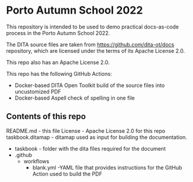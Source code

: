# Porto Autumn School 2022

This repository is intended to be used to demo practical docs-as-code process in the Porto Autumn School 2022.

The DITA source files are taken from https://github.com/dita-ot/docs repository, which are licensed under the terms of its Apache License 2.0.

This repo also has an Apache License 2.0.

This repo has the following GitHub Actions:

- Docker-based DITA Open Toolkit build of the source files into uncustomized PDF
- Docker-based Aspell check of spelling in one file

## Contents of this repo

README.md - this file
License - Apache License 2.0 for this repo
taskbook.ditamap - ditamap used as input for building the documentation.
  - taskbook - folder with the dita files required for the document
  - .github 
    - workflows
      - blank.yml -YAML file that provides instructions for the GitHub Action used to build the PDF
